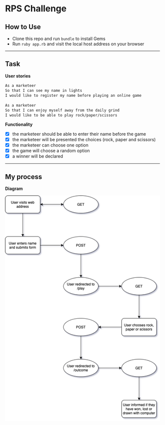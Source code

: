 # RPS Challenge

## How to Use

- Clone this repo and run ``bundle`` to install Gems
- Run ``ruby app.rb`` and visit the local host address on your browser

---

## Task

__User stories__

```
As a marketeer
So that I can see my name in lights
I would like to register my name before playing an online game

As a marketeer
So that I can enjoy myself away from the daily grind
I would like to be able to play rock/paper/scissors
```

__Functionality__

- [x] the marketeer should be able to enter their name before the game
- [x] the marketeer will be presented the choices (rock, paper and scissors)
- [x] the marketeer can choose one option
- [x] the game will choose a random option
- [x] a winner will be declared

---

## My process

__Diagram__

![RPS Diagram](rps-diagram.png)